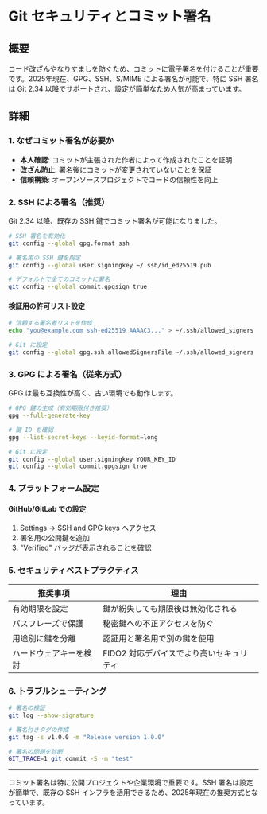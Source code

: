 # Git セキュリティとコミット署名

## 概要

コード改ざんやなりすましを防ぐため、コミットに電子署名を付けることが重要です。2025年現在、GPG、SSH、S/MIME による署名が可能で、特に SSH 署名は Git 2.34 以降でサポートされ、設定が簡単なため人気が高まっています。

## 詳細

### 1. なぜコミット署名が必要か

- **本人確認**: コミットが主張された作者によって作成されたことを証明
- **改ざん防止**: 署名後にコミットが変更されていないことを保証
- **信頼構築**: オープンソースプロジェクトでコードの信頼性を向上

### 2. SSH による署名（推奨）

Git 2.34 以降、既存の SSH 鍵でコミット署名が可能になりました。

```bash
# SSH 署名を有効化
git config --global gpg.format ssh

# 署名用の SSH 鍵を指定
git config --global user.signingkey ~/.ssh/id_ed25519.pub

# デフォルトで全てのコミットに署名
git config --global commit.gpgsign true
```

#### 検証用の許可リスト設定

```bash
# 信頼する署名者リストを作成
echo "you@example.com ssh-ed25519 AAAAC3..." > ~/.ssh/allowed_signers

# Git に設定
git config --global gpg.ssh.allowedSignersFile ~/.ssh/allowed_signers
```

### 3. GPG による署名（従来方式）

GPG は最も互換性が高く、古い環境でも動作します。

```bash
# GPG 鍵の生成（有効期限付き推奨）
gpg --full-generate-key

# 鍵 ID を確認
gpg --list-secret-keys --keyid-format=long

# Git に設定
git config --global user.signingkey YOUR_KEY_ID
git config --global commit.gpgsign true
```

### 4. プラットフォーム設定

#### GitHub/GitLab での設定

1. Settings → SSH and GPG keys へアクセス
2. 署名用の公開鍵を追加
3. "Verified" バッジが表示されることを確認

### 5. セキュリティベストプラクティス

| 推奨事項 | 理由 |
| -------- | ---- |
| 有効期限を設定 | 鍵が紛失しても期限後は無効化される |
| パスフレーズで保護 | 秘密鍵への不正アクセスを防ぐ |
| 用途別に鍵を分離 | 認証用と署名用で別の鍵を使用 |
| ハードウェアキーを検討 | FIDO2 対応デバイスでより高いセキュリティ |

### 6. トラブルシューティング

```bash
# 署名の検証
git log --show-signature

# 署名付きタグの作成
git tag -s v1.0.0 -m "Release version 1.0.0"

# 署名の問題を診断
GIT_TRACE=1 git commit -S -m "test"
```

---

コミット署名は特に公開プロジェクトや企業環境で重要です。SSH 署名は設定が簡単で、既存の SSH インフラを活用できるため、2025年現在の推奨方式となっています。